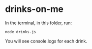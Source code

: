 # drinks-on-me

In the terminal, in this folder, run:

```node
node drinks.js
```

You will see console.logs for each drink.
